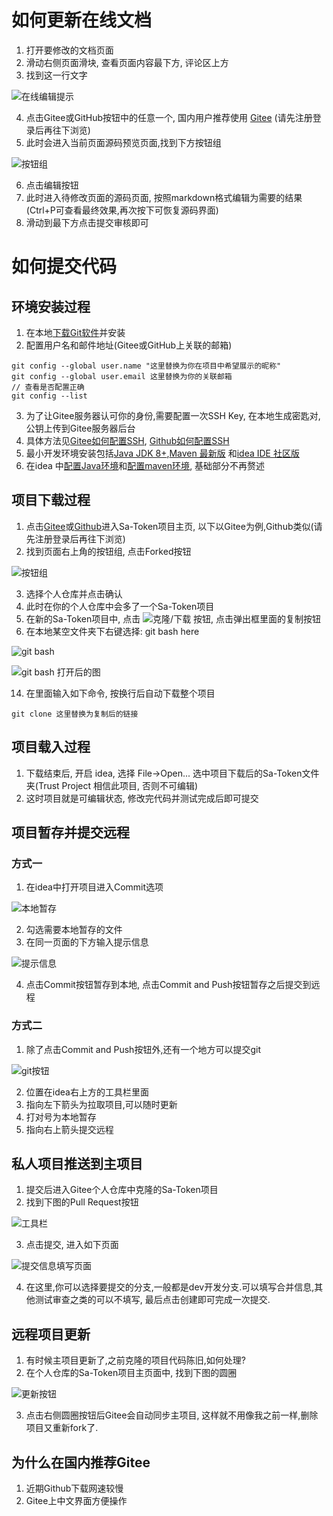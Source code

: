 # 如何更新在线文档
1. 打开要修改的文档页面
2. 滑动右侧页面滑块, 查看页面内容最下方, 评论区上方
3. 找到这一行文字
   
![在线编辑提示](https://oss.dev33.cn/sa-token/doc/git-pr/online_1.png)

4. 点击Gitee或GitHub按钮中的任意一个, 国内用户推荐使用 [Gitee](https://gitee.com) (请先注册登录后再往下浏览)
5. 此时会进入当前页面源码预览页面,找到下方按钮组

![按钮组](https://oss.dev33.cn/sa-token/doc/git-pr/online_2.png)

6. 点击编辑按钮
7. 此时进入待修改页面的源码页面, 按照markdown格式编辑为需要的结果(Ctrl+P可查看最终效果,再次按下可恢复源码界面)
8. 滑动到最下方点击提交审核即可


# 如何提交代码
## 环境安装过程
1. 在本地[下载Git软件](https://pc.qq.com/detail/13/detail_22693.html)并安装
2. 配置用户名和邮件地址(Gitee或GitHub上关联的邮箱)

```
git config --global user.name "这里替换为你在项目中希望展示的昵称"
git config --global user.email 这里替换为你的关联邮箱
// 查看是否配置正确
git config --list  
```

3. 为了让Gitee服务器认可你的身份,需要配置一次SSH Key, 在本地生成密匙对, 公钥上传到Gitee服务器后台
4. 具体方法见[Gitee如何配置SSH](https://gitee.com/help/articles/4181#article-header0), [Github如何配置SSH](https://docs.github.com/cn/github/authenticating-to-github/adding-a-new-ssh-key-to-your-github-account)
5. 最小开发环境安装包括[Java JDK 8+](https://pc.qq.com/detail/0/detail_18360.html),[Maven 最新版](http://maven.apache.org/download.cgi) 和[idea IDE 社区版](https://www.jetbrains.com/zh-cn/idea/download/#section=windows)
6. 在idea 中[配置Java环境](https://www.baidu.com/s?wd=idea%20%E9%85%8D%E7%BD%AEjava%E7%8E%AF%E5%A2%83)和[配置maven环境](https://www.baidu.com/s?wd=idea%20%E9%85%8D%E7%BD%AEmaven%E7%8E%AF%E5%A2%83), 基础部分不再赘述

## 项目下载过程
1. 点击[Gitee](https://gitee.com/dromara/sa-token)或[Github](https://github.com/dromara/sa-token)进入Sa-Token项目主页, 以下以Gitee为例,Github类似(请先注册登录后再往下浏览)
2. 找到页面右上角的按钮组, 点击Forked按钮
   
![按钮组](https://oss.dev33.cn/sa-token/doc/git-pr/code_1.png)

3. 选择个人仓库并点击确认
4. 此时在你的个人仓库中会多了一个Sa-Token项目
5. 在新的Sa-Token项目中, 点击 ![克隆/下载](https://oss.dev33.cn/sa-token/doc/git-pr/code_2.png) 按钮, 点击弹出框里面的复制按钮
6.  在本地某空文件夹下右键选择: git bash here

![git bash](https://oss.dev33.cn/sa-token/doc/git-pr/code_4.png)

![git bash 打开后的图](https://oss.dev33.cn/sa-token/doc/git-pr/code_3.png)

14. 在里面输入如下命令, 按换行后自动下载整个项目

```
git clone 这里替换为复制后的链接
```

## 项目载入过程
1. 下载结束后, 开启 idea, 选择 File->Open... 选中项目下载后的Sa-Token文件夹(Trust Project 相信此项目, 否则不可编辑)
2. 这时项目就是可编辑状态, 修改完代码并测试完成后即可提交

## 项目暂存并提交远程
### 方式一
1. 在idea中打开项目进入Commit选项

![本地暂存](https://oss.dev33.cn/sa-token/doc/git-pr/code_5.png)

2. 勾选需要本地暂存的文件
3. 在同一页面的下方输入提示信息

![提示信息](https://oss.dev33.cn/sa-token/doc/git-pr/code_6.png)

4. 点击Commit按钮暂存到本地, 点击Commit and Push按钮暂存之后提交到远程
### 方式二
1. 除了点击Commit and Push按钮外,还有一个地方可以提交git

![git按钮](https://oss.dev33.cn/sa-token/doc/git-pr/code_7.png)

2. 位置在idea右上方的工具栏里面
3. 指向左下箭头为拉取项目,可以随时更新
4. 打对号为本地暂存
5. 指向右上箭头提交远程
## 私人项目推送到主项目
1. 提交后进入Gitee个人仓库中克隆的Sa-Token项目
2. 找到下图的Pull Request按钮

![工具栏](https://oss.dev33.cn/sa-token/doc/git-pr/code_8.png)

3. 点击提交, 进入如下页面

![提交信息填写页面](https://oss.dev33.cn/sa-token/doc/git-pr/code_9.png 's-width')

4. 在这里,你可以选择要提交的分支,一般都是dev开发分支.可以填写合并信息,其他测试审查之类的可以不填写, 最后点击创建即可完成一次提交.

## 远程项目更新
1. 有时候主项目更新了,之前克隆的项目代码陈旧,如何处理?
2. 在个人仓库的Sa-Token项目主页面中, 找到下图的圆圈

![更新按钮](https://oss.dev33.cn/sa-token/doc/git-pr/code_10.png)

3. 点击右侧圆圈按钮后Gitee会自动同步主项目, 这样就不用像我之前一样,删除项目又重新fork了.

## 为什么在国内推荐Gitee
1. 近期Github下载网速较慢
2. Gitee上中文界面方便操作